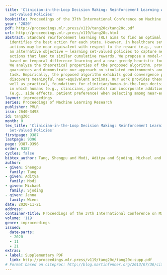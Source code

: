 ```yaml
---
title: 'Clinician-in-the-Loop Decision Making: Reinforcement Learning with Near-Optimal
  Set-Valued Policies'
booktitle: Proceedings of the 37th International Conference on Machine Learning
year: '2020'
pdf: http://proceedings.mlr.press/v119/tang20c/tang20c.pdf
url: http://proceedings.mlr.press/v119/tang20c.html
abstract: Standard reinforcement learning (RL) aims to find an optimal policy that
  identifies the best action for each state. However, in healthcare settings, many
  actions may be near-equivalent with respect to the reward (e.g., survival). We consider
  an alternative objective – learning set-valued policies to capture near-equivalent
  actions that lead to similar cumulative rewards. We propose a model-free algorithm
  based on temporal difference learning and a near-greedy heuristic for action selection.
  We analyze the theoretical properties of the proposed algorithm, providing optimality
  guarantees and demonstrate our approach on simulated environments and a real clinical
  task. Empirically, the proposed algorithm exhibits good convergence properties and
  discovers meaningful near-equivalent actions. Our work provides theoretical, as
  well as practical, foundations for clinician/human-in-the-loop decision making,
  in which humans (e.g., clinicians, patients) can incorporate additional knowledge
  (e.g., side effects, patient preference) when selecting among near-equivalent actions.
layout: inproceedings
series: Proceedings of Machine Learning Research
publisher: PMLR
issn: 2640-3498
id: tang20c
month: 0
tex_title: 'Clinician-in-the-Loop Decision Making: Reinforcement Learning with Near-Optimal
  Set-Valued Policies'
firstpage: 9387
lastpage: 9396
page: 9387-9396
order: 9387
cycles: false
bibtex_author: Tang, Shengpu and Modi, Aditya and Sjoding, Michael and Wiens, Jenna
author:
- given: Shengpu
  family: Tang
- given: Aditya
  family: Modi
- given: Michael
  family: Sjoding
- given: Jenna
  family: Wiens
date: 2020-11-21
address: 
container-title: Proceedings of the 37th International Conference on Machine Learning
volume: '119'
genre: inproceedings
issued:
  date-parts:
  - 2020
  - 11
  - 21
extras:
- label: Supplementary PDF
  link: http://proceedings.mlr.press/v119/tang20c/tang20c-supp.pdf
# Format based on citeproc: http://blog.martinfenner.org/2013/07/30/citeproc-yaml-for-bibliographies/
---
```

